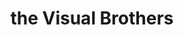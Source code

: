 ---
category: residents
layout: post
title: the Visual Brothers
profession: installation / interior
website:  www.tvbdesigns.com
image: /images/residents/gwionlopez_01.png
---